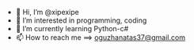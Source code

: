 - 👋 Hi, I’m @xipexipe
- 👀 I’m interested in programming, coding
- 🌱 I’m currently learning Python-c#
- 📫 How to reach me ==> oguzhanatas37@gmail.com


<!---
xipexipe/xipexipe is a ✨ special ✨ repository because its `README.md` (this file) appears on your GitHub profile.
You can click the Preview link to take a look at your changes.
--->
